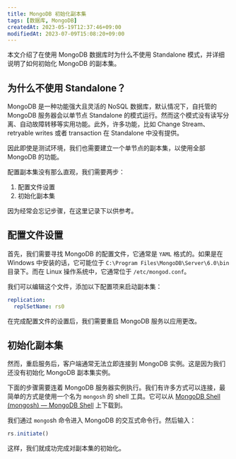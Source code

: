 ```yaml
---
title: MongoDB 初始化副本集
tags: [数据库, MongoDB]
createdAt: 2023-05-19T12:37:46+09:00
modifiedAt: 2023-07-09T15:08:20+09:00
---
```


本文介绍了在使用 MongoDB 数据库时为什么不使用 Standalone 模式，并详细说明了如何初始化 MongoDB 的副本集。

<!--more-->

## 为什么不使用 Standalone？

MongoDB 是一种功能强大且灵活的 NoSQL 数据库，默认情况下，自托管的 MongoDB 服务器会以单节点 Standalone 的模式运行。然而这个模式没有读写分离、自动故障转移等实用功能。此外，许多功能，比如 Change Stream、retryable writes 或者 transaction 在 Standalone 中没有提供。

因此即使是测试环境，我们也需要建立一个单节点的副本集，以使用全部 MongoDB 的功能。

配置副本集没有那么直观，我们需要两步：

1. 配置文件设置
2. 初始化副本集

因为经常会忘记步骤，在这里记录下以供参考。

## 配置文件设置

首先，我们需要寻找 MongoDB 的配置文件，它通常是 `YAML` 格式的。如果是在 Windows 中安装的话，它可能位于 `C:\Program Files\MongoDB\Server\6.0\bin` 目录下。而在 Linux 操作系统中，它通常位于 `/etc/mongod.conf`。

我们可以编辑这个文件，添加以下配置项来启动副本集：

``` yaml
replication:
  replSetName: rs0
```

在完成配置文件的设置后，我们需要重启 MongoDB 服务以应用更改。

## 初始化副本集

然而，重启服务后，客户端通常无法立即连接到 MongoDB 实例。这是因为我们还没有初始化 MongoDB 副本集实例。

下面的步骤需要连着 MongoDB 服务器实例执行。我们有许多方式可以连接，最简单的方式是使用一个名为 `mongosh` 的 shell 工具。它可以从 [MongoDB Shell (mongosh) — MongoDB Shell](https://www.mongodb.com/docs/mongodb-shell/) 上下载到。

我们通过 `mongo`sh 命令进入 MongoDB 的交互式命令行。然后输入：

```js
rs.initiate()
```

这样，我们就成功完成对副本集的初始化。
